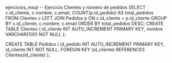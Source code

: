  ejercicios_msql
-- Ejercicio Clientes y número de pedidos
SELECT 
    c.id_cliente,
    c.nombre,
    c.email,
    COUNT(p.id_pedido) AS total_pedidos
FROM 
    Clientes c
LEFT JOIN 
    Pedidos p ON c.id_cliente = p.id_cliente
GROUP BY 
    c.id_cliente, c.nombre, c.email
ORDER BY 
    total_pedidos DESC;
CREATE TABLE Clientes (
    id_cliente INT AUTO_INCREMENT PRIMARY KEY,
    nombre VARCHAR(100) NOT NULL
);

CREATE TABLE Pedidos (
    id_pedido INT AUTO_INCREMENT PRIMARY KEY,
    id_cliente INT NOT NULL,
    FOREIGN KEY (id_cliente) REFERENCES Clientes(id_cliente)
);